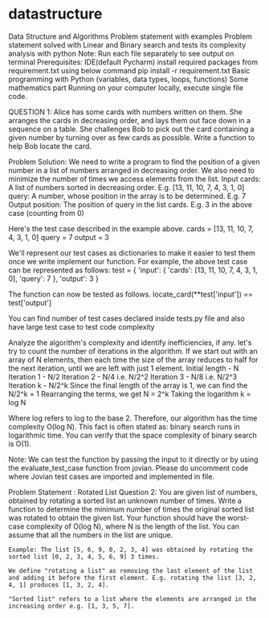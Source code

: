 # datastructure
Data Structure and Algorithms Problem statement with examples
Problem statement solved with Linear and Binary search and tests its complexity analysis with python
Note: Run each file separately to see output on terminal
Prerequisites:
    IDE(default Pycharm)
    install required packages from requirement.txt using below command
    pip install -r requirement.txt
    Basic programming with Python (variables, data types, loops, functions)
    Some mathematics part
    Running on your computer locally, execute single file code.
    
QUESTION 1: Alice has some cards with numbers written on them. She arranges the cards in decreasing order, and lays them out face down in a sequence on a table. She challenges Bob to pick out the card containing a given number by turning over as few cards as possible. Write a function to help Bob locate the card.

Problem Solution: 
    We need to write a program to find the position of a given number in a list of numbers arranged in decreasing order. We also need to minimize the number of times we access elements from the list.
    Input
        cards: A list of numbers sorted in decreasing order. E.g. [13, 11, 10, 7, 4, 3, 1, 0]
        query: A number, whose position in the array is to be determined. E.g. 7
    Output
        position: The position of query in the list cards. E.g. 3 in the above case (counting from 0)

Here's the test case described in the example above.
    cards = [13, 11, 10, 7, 4, 3, 1, 0]
    query = 7
    output = 3

We'll represent our test cases as dictionaries to make it easier to test them once we write implement our function. For example, the above test case can be represented as follows:
    test = {
    'input': { 
        'cards': [13, 11, 10, 7, 4, 3, 1, 0], 
        'query': 7
    },
    'output': 3
    }

The function can now be tested as follows.
    locate_card(**test['input']) == test['output']

You can find number of test cases declared inside tests.py file and also have large test case to test code complexity

Analyze the algorithm's complexity and identify inefficiencies, if any.
    let's try to count the number of iterations in the algorithm. If we start out with an array of N elements, then each time the size of the array reduces to half for the next iteration, until we are left with just 1 element.
    Initial length - N
    Iteration 1 - N/2
    Iteration 2 - N/4 i.e. N/2^2
    Iteration 3 - N/8 i.e. N/2^3
    Iteration k - N/2^k
    Since the final length of the array is 1, we can find the
    N/2^k = 1
    Rearranging the terms, we get
    N = 2^k
    Taking the logarithm
    k = log N 

Where log refers to log to the base 2. Therefore, our algorithm has the time complexity O(log N). This fact is often stated as: binary search runs in logarithmic time. You can verify that the space complexity of binary search is O(1).

Note: We can test the function by passing the input to it directly or by using the evaluate_test_case function from jovian.
Please do uncomment code where Jovian test cases are imported and implemented in file.  

Problem Statement : Rotated List
Question 2: You are given list of numbers, obtained by rotating a sorted list an unknown number of times. Write a function to determine the minimum number of times the original sorted list was rotated to obtain the given list. Your function should have the worst-case complexity of O(log N), where N is the length of the list. You can assume that all the numbers in the list are unique.

    Example: The list [5, 6, 9, 0, 2, 3, 4] was obtained by rotating the sorted list [0, 2, 3, 4, 5, 6, 9] 3 times.

    We define "rotating a list" as removing the last element of the list and adding it before the first element. E.g. rotating the list [3, 2, 4, 1] produces [1, 3, 2, 4].

    "Sorted list" refers to a list where the elements are arranged in the increasing order e.g. [1, 3, 5, 7].









